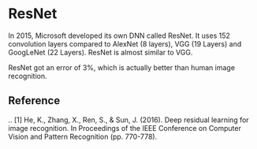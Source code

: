 ResNet
======

In 2015, Microsoft developed its own DNN called ResNet. It uses 152 convolution layers compared to AlexNet (8 layers), VGG (19 Layers) and GoogLeNet (22 Layers). ResNet is almost similar to VGG.

ResNet got an error of 3%, which is actually better than human image recognition.

Reference
---------

.. [1] He, K., Zhang, X., Ren, S., & Sun, J. (2016). Deep residual learning for image recognition. In Proceedings of the IEEE Conference on Computer Vision and Pattern Recognition (pp. 770-778).